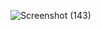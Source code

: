 ![Screenshot (143)](https://github.com/nattisam/card_animation/assets/123744115/cdd3768c-0fd1-49b5-a8eb-771449e03a52)
